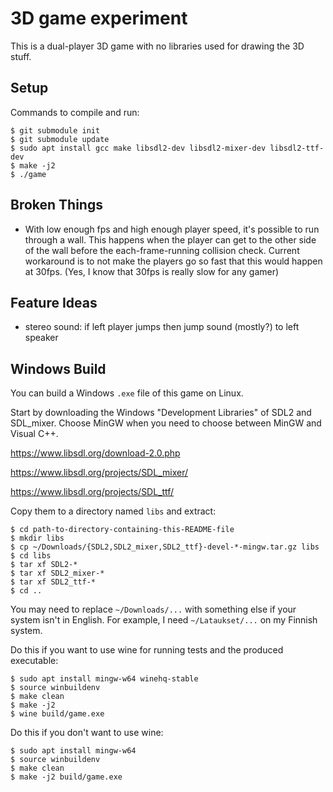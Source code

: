 # 3D game experiment

This is a dual-player 3D game with no libraries used for drawing the 3D stuff.


## Setup

Commands to compile and run:

```
$ git submodule init
$ git submodule update
$ sudo apt install gcc make libsdl2-dev libsdl2-mixer-dev libsdl2-ttf-dev
$ make -j2
$ ./game
```

## Broken Things

- With low enough fps and high enough player speed, it's possible to run
  through a wall. This happens when the player can get to the other side
  of the wall before the each-frame-running collision check. Current
  workaround is to not make the players go so fast that this would
  happen at 30fps. (Yes, I know that 30fps is really slow for any gamer)


## Feature Ideas

- stereo sound: if left player jumps then jump sound (mostly?) to left speaker


## Windows Build

You can build a Windows `.exe` file of this game on Linux.

Start by downloading the Windows "Development Libraries" of SDL2 and SDL_mixer.
Choose MinGW when you need to choose between MinGW and Visual C++.

https://www.libsdl.org/download-2.0.php

https://www.libsdl.org/projects/SDL_mixer/

https://www.libsdl.org/projects/SDL_ttf/

Copy them to a directory named `libs` and extract:

```
$ cd path-to-directory-containing-this-README-file
$ mkdir libs
$ cp ~/Downloads/{SDL2,SDL2_mixer,SDL2_ttf}-devel-*-mingw.tar.gz libs
$ cd libs
$ tar xf SDL2-*
$ tar xf SDL2_mixer-*
$ tar xf SDL2_ttf-*
$ cd ..
```

You may need to replace `~/Downloads/...` with something else if your system isn't
in English. For example, I need `~/Lataukset/...` on my Finnish system.

Do this if you want to use wine for running tests and the produced executable:

```
$ sudo apt install mingw-w64 winehq-stable
$ source winbuildenv
$ make clean
$ make -j2
$ wine build/game.exe
```

Do this if you don't want to use wine:

```
$ sudo apt install mingw-w64
$ source winbuildenv
$ make clean
$ make -j2 build/game.exe
```
